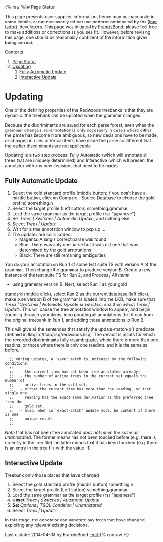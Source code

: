 {% raw %}# Page Status

This page presents user-supplied information, hence may be inaccurate in
some details, or not necessarily reflect use patterns anticipated by the
[\[incr tsdb()\]](http://www.delph-in.net/itsdb) developers. This page
was initiated by [FrancisBond](../FrancisBond); please feel free to make
additions or corrections as you see fit. However, before revising this
page, one should be reasonably confident of the information given being
correct.

Contents

1. [Page Status](../ItsdbTreebanking_ItsdbUpdating#Page_Status)
2. [Updating](../ItsdbTreebanking_ItsdbUpdating#Updating)
   1. [Fully Automatic Update](../ItsdbTreebanking_ItsdbUpdating#Fully_Automatic_Update)
   2. [Interactive Update](../ItsdbTreebanking_ItsdbUpdating#Interactive_Update)

# Updating

One of the defining properties of the Redwoods treebanks is that they
are dynamic: the treebank can be updated when the grammar changes.

Because the discriminants are saved for each parse forest, even when the
grammar changes, re-annotation is only necessary in cases where either
the parse has become more ambiguous, so new decisions have to be made,
or changes in rules or lexical items have made the parse so different
that the earlier discriminants are not applicable.

Updating is a two step process: Fully Automatic (which will annotate all
trees that are uniquely determined) and Interactive (which will present
the annotator with any new decisions that need to be made).

## Fully Automatic Update

1. Select the gold standard profile (middle button; if you don't have a
middle button, click on Compare--Source Database to choose the gold
profile) something.n
2. Select the target profile (Left button) something/grammar
3. Load the same grammar as the target profile (rsa "japanese")
4. Set *Trees \| Switches \| Automatic Update*, and nothing else.
5. Select *Trees \| Update*
6. Wait for a tree annotation window to pop up ...
7. The updates are color coded:
   - Magenta: A single correct parse was found
   - Blue: There was only one parse but it was not one that was
determined by the gold annotations
   - Black: There are still remaining ambiguities

You do your annotation on Run 1 of some test suite TS with version A of
the grammar. Then change the grammar to produce version B. Create a new
instance of the test suite TS for Run 2, and *Process \| All Items*

- using grammar version B. Next, select Run 1 as your gold

standard (middle click), select Run 2 as the current database (left
click), make sure version B of the grammar is loaded into the LKB, make
sure that *Trees \| Switches \| Automatic Update* is selected, and then
select *Trees \| Update*. This will cause the tree annotation window to
appear, and begin zooming through your items, incorporating all
annotations that it can from the original treebank in Run 1, and adding
those annotations to Run 2.

This will give all the sentences that satisfy the update-match-p()
predicate (defined in lkb/src/tsdb/lisp/redwoods.lisp). The default is
inputs for which the recorded discriminants fully disambiguate, where
there is more than one reading, or those where there is only one
reading, and it is the same as before.

      ;; during updates, a `save' match is indicated by the following conditions:
      ;;
      ;;   - the current item has not been tree annotated already;
      ;;   - the number of active trees in the current set equals the number of
      ;;     active trees in the gold set;
      ;;   - either the current item has more than one reading, or that single one
      ;;     reading has the exact same derivation as the preferred tree from the
      ;;     gold set.
      ;;   - also, when in `exact-match' update mode, be content if there is one
      ;;     unique result.
      ;;

*Note* that has not been tree annotated *does not mean the same as
unannotated*. The former means has not been touched before (e.g. there
is no entry in the tree file) the latter means that it has been touched
(e.g. there is an entry in the tree file with the value -1).

## Interactive Update

Treebank only those places that have changed

1. Select the gold standard profile (middle button) something.n
2. Select the target profile (Left button) something/grammar
3. Load the same grammar as the target profile (rsa "japanese")
4. **Unset** *Trees \| Switches \| Automatic Update*
5. **Set** *Options \| TSQL Condition \| Unannotated*
6. Select *Trees \| Update*

In this stage, the annotator can annotate any trees that have changed,
exploiting any relevant existing decisions.

Last update: 2014-04-08 by FrancisBond [[edit](https://github.com/delph-in/docs/wiki/ItsdbTreebanking_ItsdbUpdating/_edit)]{% endraw %}